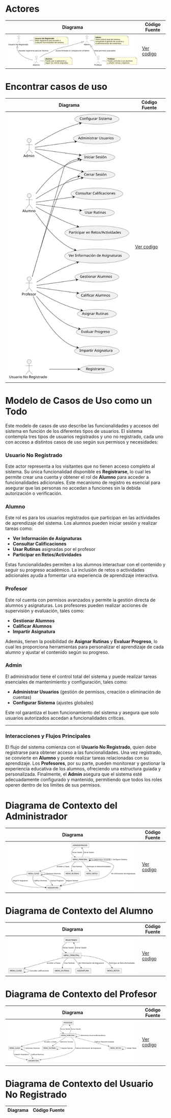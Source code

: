# Actores

| Diagrama | Código Fuente |
|----------|---------------|
| ![Actores](https://github.com/celiabecerril/24-25-IdSw1-SDR/blob/main/Documentos/Imagenes/actores_evas.svg) | [Ver codigo](https://github.com/celiabecerril/24-25-IdSw1-SDR/blob/main/Documentos/Actores/Actores.puml) |

# Encontrar casos de uso 

| Diagrama | Código Fuente |
|----------|---------------|
| ![Casos de uso](https://github.com/celiabecerril/24-25-IdSw1-SDR/blob/main/Documentos/Imagenes/CasosDeUso.svg) | [Ver codigo](https://github.com/celiabecerril/24-25-IdSw1-SDR/blob/main/Documentos/CasosUso/CasosUso.puml) |

# Modelo de Casos de Uso como un Todo

Este modelo de casos de uso describe las funcionalidades y accesos del sistema en función de los diferentes tipos de usuarios. El sistema contempla tres tipos de usuarios registrados y uno no registrado, cada uno con acceso a distintos casos de uso según sus permisos y necesidades:

### Usuario No Registrado
Este actor representa a los visitantes que no tienen acceso completo al sistema. Su única funcionalidad disponible es **Registrarse**, lo cual les permite crear una cuenta y obtener el rol de **Alumno** para acceder a funcionalidades adicionales. Este mecanismo de registro es esencial para asegurar que las personas no accedan a funciones sin la debida autorización o verificación.

### Alumno
Este rol es para los usuarios registrados que participan en las actividades de aprendizaje del sistema. Los alumnos pueden iniciar sesión y realizar tareas como:
- **Ver Información de Asignaturas**
- **Consultar Calificaciones**
- **Usar Rutinas** asignadas por el profesor
- **Participar en Retos/Actividades**

Estas funcionalidades permiten a los alumnos interactuar con el contenido y seguir su progreso académico. La inclusión de retos o actividades adicionales ayuda a fomentar una experiencia de aprendizaje interactiva.

### Profesor
Este rol cuenta con permisos avanzados y permite la gestión directa de alumnos y asignaturas. Los profesores pueden realizar acciones de supervisión y evaluación, tales como:
- **Gestionar Alumnos**
- **Calificar Alumnos**
- **Impartir Asignatura**

Además, tienen la posibilidad de **Asignar Rutinas** y **Evaluar Progreso**, lo cual les proporciona herramientas para personalizar el aprendizaje de cada alumno y ajustar el contenido según su progreso.

### Admin
El administrador tiene el control total del sistema y puede realizar tareas esenciales de mantenimiento y configuración, tales como:
- **Administrar Usuarios** (gestión de permisos, creación o eliminación de cuentas)
- **Configurar Sistema** (ajustes globales)

Este rol garantiza el buen funcionamiento del sistema y asegura que solo usuarios autorizados accedan a funcionalidades críticas.

---

### Interacciones y Flujos Principales
El flujo del sistema comienza con el **Usuario No Registrado**, quien debe registrarse para obtener acceso a las funcionalidades. Una vez registrado, se convierte en **Alumno** y puede realizar tareas relacionadas con su aprendizaje. Los **Profesores**, por su parte, pueden monitorear y gestionar la experiencia educativa de los alumnos, ofreciendo una estructura guiada y personalizada. Finalmente, el **Admin** asegura que el sistema esté adecuadamente configurado y mantenido, permitiendo que todos los roles operen dentro de los límites de sus permisos.

# Diagrama de Contexto del Administrador
| Diagrama | Código Fuente |
|----------|---------------|
| ![Modelo de Contexto Alumno](https://github.com/celiabecerril/24-25-IdSw1-SDR/blob/main/Documentos/Imagenes/ModelodeContextoAdministrador.svg) | [Ver codigo](https://github.com/celiabecerril/24-25-IdSw1-SDR/blob/main/Documentos/ModeloDeContexto/AdministradorContexto.puml) |

# Diagrama de Contexto del Alumno
| Diagrama | Código Fuente |
|----------|---------------|
| ![Modelo de Contexto Alumno](https://github.com/celiabecerril/24-25-IdSw1-SDR/blob/main/Documentos/Imagenes/ModeloContextoAlumno.svg) | [Ver codigo](https://github.com/celiabecerril/24-25-IdSw1-SDR/blob/main/Documentos/ModeloDeContexto/AlumnosContexto.puml) |

# Diagrama de Contexto del Profesor
| Diagrama | Código Fuente |
|----------|---------------|
| ![Profesores](https://github.com/celiabecerril/24-25-IdSw1-SDR/blob/main/Documentos/Imagenes/ModeloContextoProfesor.png) | [Ver codigo](https://github.com/celiabecerril/24-25-IdSw1-SDR/blob/main/Documentos/ModeloDeContexto/ProfesorContexto.puml) |

# Diagrama de Contexto del Usuario No Registrado
| Diagrama | Código Fuente |
|----------|---------------|
